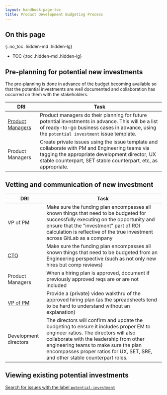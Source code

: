 ```yaml
---
layout: handbook-page-toc
title: Product Development Budgeting Process
---
```


## On this page
{:.no_toc .hidden-md .hidden-lg}

- TOC
{:toc .hidden-md .hidden-lg}

## Pre-planning for potential new investments

The pre-planning is done in advance of the budget becoming available so that the potential investments are well documented and collaboration has occurred on them with the stakeholders.

| DRI | Task | 
| --- | --- | 
| [Product Managers](/job-families/product/product-manager/) | Product managers do their planning for future potential investments in advance.  This will be a list of ready-to-go business cases in advance, using the `potential investment`  issue template. |
| Product Managers | Create private issues using the issue template and collaborate with PM and Engineering teams via tagging the appropriate development director, UX stable counterpart, SET stable counterpart, etc, as appropriate. |

## Vetting and communication of new investment 

| DRI | Task |
| --- | --- | 
| VP of PM | Make sure the funding plan encompasses all known things that need to be budgeted for successfully executing on the opportunity and ensure that the "investment" part of ROI calculation is reflective of the true investment across GitLab as a company | 
| [CTO](https://gitlab.com/edjdev) | Make sure the funding plan encompasses all known things that need to be budgeted from an Engineering perspective (such as not only new hires but comp reviews) | 
| Product Managers | When a hiring plan is approved, document if previously approved reqs are or are not included |
| [VP of PM](https://gitlab.com/adawar) |  Provide a (private) video walkthru of the approved hiring plan (as the spreadsheets tend to be hard to understand without an explanation) |
| Development directors |  The directors will confirm and update the budgeting to ensure it includes proper EM to engineer ratios.  The directors will also collaborate with the leadership from other engineering teams to make sure the plan encompasses proper ratios for UX, SET, SRE, and other stable counterpart roles. |

## Viewing existing potential investments

[Search for issues with the label `potential-investment`](https://gitlab.com/gitlab-com/www-gitlab-com/-/issues?label_name[]=potential-investment)
